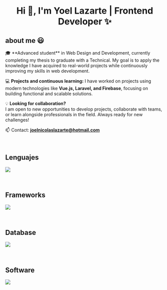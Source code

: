 <!--
**Nicko898/Nicko898** is a ✨ _special_ ✨ repository because its `README.md` (this file) appears on your GitHub profile.

Here are some ideas to get you started:

- 🔭 I’m currently working on ...
- 🌱 I’m currently learning ...
- 👯 I’m looking to collaborate on ...
- 🤔 I’m looking for help with ...
- 💬 Ask me about ...
- 📫 How to reach me: ...
- 😄 Pronouns: ...
- ⚡ Fun fact: ...
-->

<h1 align="center">Hi 👋, I'm Yoel Lazarte | Frontend Developer ✨ </h1> 

<h2>about me 😃</h2>
<p align="left">
🎓 **Advanced student** in Web Design and Development, currently completing my thesis to graduate with a Technical. My goal is to apply the knowledge I have acquired to real-world projects while continuously improving my skills in web development.

💻 **Projects and continuous learning:**  I have worked on projects using modern technologies like **Vue.js, Laravel, and Firebase**, focusing on building functional and scalable solutions.

💡 **Looking for collaboration?**  
I am open to new opportunities to develop projects, collaborate with teams, or learn alongside professionals in the field. Always ready for new challenges!

📫 Contact: **joelnicolaslazarte@hotmail.com**
</p>
<br>
<!------------------------------------->

<h2 >Lenguajes</h2>
<!--tech stack icons-->
<p align="left">
  <a href="https://skillicons.dev">
    <img src="https://skillicons.dev/icons?i=c,cs,cpp,php,py,css,html,js" />
  </a>
</p>
<br>

<h2 >Frameworks</h2>
<!--tech stack icons-->
<p align="left">
  <a href="https://skillicons.dev">
    <img src="https://skillicons.dev/icons?i=react,vue,nodejs,laravel" />
  </a>
</p>
<br>

<h2 >Database</h2>
<!--tech stack icons-->
<p align="left">
  <a href="https://skillicons.dev">
    <img src="https://skillicons.dev/icons?i=firebase,mysql,sqlite,mongodb" />
  </a>
</p>
<br>

<h2 >Software</h2>
<!--tech stack icons-->
<p align="left">
  <a href="https://skillicons.dev">
    <img src="https://skillicons.dev/icons?i=git,github,vscode,bash,linux,ai,ps,arduino,notion,figma" />
  </a>
</p>
<br>

<!------------------------------------->



<!------------------------------------->


